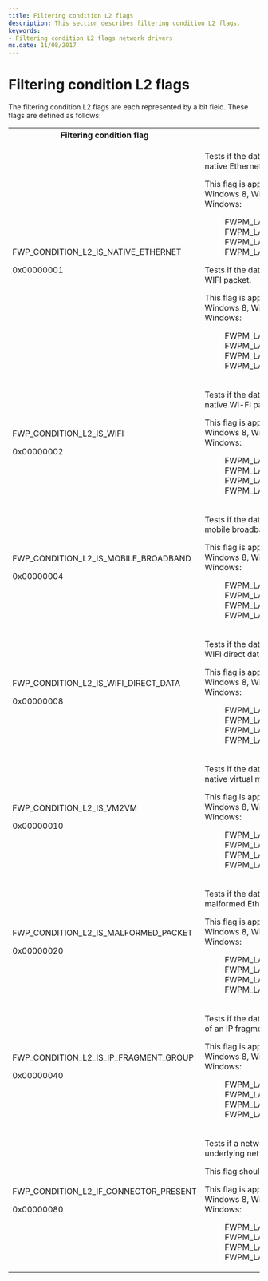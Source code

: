 ```yaml
---
title: Filtering condition L2 flags
description: This section describes filtering condition L2 flags.
keywords:
- Filtering condition L2 flags network drivers
ms.date: 11/08/2017
---
```


# Filtering condition L2 flags

The filtering condition L2 flags are each represented by a bit field. These flags are defined as follows:

<table>
<tr>
<th>Filtering condition flag</th>
<th>Description</th>
</tr>
<tr>
<td>
<p>FWP_CONDITION_L2_IS_NATIVE_ETHERNET</p>
<p>0x00000001</p>
</td>
<td>
<p>Tests if the data passed to a callout driver describes a native Ethernet packet.</p>
<p>This flag is applicable at the following filtering layers in Windows 8,  Windows Server 2012, and later versions of Windows:</p>
<dl>
<dd>
FWPM_LAYER_INBOUND_MAC_FRAME_ETHERNET
</dd>
<dd>
FWPM_LAYER_OUTBOUND_MAC_FRAME_ETHERNET
</dd>
<dd>
FWPM_LAYER_INBOUND_MAC_FRAME_NATIVE
</dd>
<dd>
FWPM_LAYER_OUTBOUND_MAC_FRAME_NATIVE
</dd>
</dl>
<p>Tests if the data passed to a callout driver describes a  WIFI packet.</p>
<p>This flag is applicable at the following filtering layers in Windows 8,  Windows Server 2012, and later versions of Windows:</p>
<dl>
<dd>
FWPM_LAYER_INBOUND_MAC_FRAME_ETHERNET
</dd>
<dd>
FWPM_LAYER_OUTBOUND_MAC_FRAME_ETHERNET
</dd>
<dd>
FWPM_LAYER_INBOUND_MAC_FRAME_NATIVE
</dd>
<dd>
FWPM_LAYER_OUTBOUND_MAC_FRAME_NATIVE
</dd>
</dl>
</td>
</tr>
<tr>
<td>
<p>FWP_CONDITION_L2_IS_WIFI</p>
<p>0x00000002</p>
</td>
<td>
<p>Tests if the data passed to a callout driver describes a native Wi-Fi packet.</p>
<p>This flag is applicable at the following filtering layers in Windows 8,  Windows Server 2012, and later versions of Windows:</p>
<dl>
<dd>
FWPM_LAYER_INBOUND_MAC_FRAME_ETHERNET
</dd>
<dd>
FWPM_LAYER_OUTBOUND_MAC_FRAME_ETHERNET
</dd>
<dd>
FWPM_LAYER_INBOUND_MAC_FRAME_NATIVE
</dd>
<dd>
FWPM_LAYER_OUTBOUND_MAC_FRAME_NATIVE
</dd>
</dl>
</td>
</tr>
<tr>
<td>
<p>FWP_CONDITION_L2_IS_MOBILE_BROADBAND</p>
<p>0x00000004</p>
</td>
<td>
<p>Tests if the data passed to a callout driver describes a mobile broadband packet.</p>
<p>This flag is applicable at the following filtering layers in Windows 8,  Windows Server 2012, and later versions of Windows:</p>
<dl>
<dd>
FWPM_LAYER_INBOUND_MAC_FRAME_ETHERNET
</dd>
<dd>
FWPM_LAYER_OUTBOUND_MAC_FRAME_ETHERNET
</dd>
<dd>
FWPM_LAYER_INBOUND_MAC_FRAME_NATIVE
</dd>
<dd>
FWPM_LAYER_OUTBOUND_MAC_FRAME_NATIVE
</dd>
</dl>
</td>
</tr>
<tr>
<td>
<p>FWP_CONDITION_L2_IS_WIFI_DIRECT_DATA</p>
<p>0x00000008</p>
</td>
<td>
<p>Tests if the data passed to a callout driver describes a WIFI direct data packet.</p>
<p>This flag is applicable at the following filtering layers in Windows 8,  Windows Server 2012, and later versions of Windows:</p>
<dl>
<dd>
FWPM_LAYER_INBOUND_MAC_FRAME_ETHERNET
</dd>
<dd>
FWPM_LAYER_OUTBOUND_MAC_FRAME_ETHERNET
</dd>
<dd>
FWPM_LAYER_INBOUND_MAC_FRAME_NATIVE
</dd>
<dd>
FWPM_LAYER_OUTBOUND_MAC_FRAME_NATIVE
</dd>
</dl>
</td>
</tr>
<tr>
<td>
<p>FWP_CONDITION_L2_IS_VM2VM</p>
<p>0x00000010</p>
</td>
<td>
<p>Tests if the data passed to a callout driver describes a native virtual machine to virtual machine packet.</p>
<p>This flag is applicable at the following filtering layers in Windows 8,  Windows Server 2012, and later versions of Windows:</p>
<dl>
<dd>
FWPM_LAYER_INBOUND_MAC_FRAME_ETHERNET
</dd>
<dd>
FWPM_LAYER_OUTBOUND_MAC_FRAME_ETHERNET
</dd>
<dd>
FWPM_LAYER_INBOUND_MAC_FRAME_NATIVE
</dd>
<dd>
FWPM_LAYER_OUTBOUND_MAC_FRAME_NATIVE
</dd>
</dl>
</td>
</tr>
<tr>
<td>
<p>FWP_CONDITION_L2_IS_MALFORMED_PACKET</p>
<p>0x00000020</p>
</td>
<td>
<p>Tests if the data passed to a callout driver describes a malformed Ethernet packet.</p>
<p>This flag is applicable at the following filtering layers in Windows 8,  Windows Server 2012, and later versions of Windows:</p>
<dl>
<dd>
FWPM_LAYER_INBOUND_MAC_FRAME_ETHERNET
</dd>
<dd>
FWPM_LAYER_OUTBOUND_MAC_FRAME_ETHERNET
</dd>
<dd>
FWPM_LAYER_INBOUND_MAC_FRAME_NATIVE
</dd>
<dd>
FWPM_LAYER_OUTBOUND_MAC_FRAME_NATIVE
</dd>
</dl>
</td>
</tr>
<tr>
<td>
<p>FWP_CONDITION_L2_IS_IP_FRAGMENT_GROUP</p>
<p>0x00000040</p>
</td>
<td>
<p>Tests if the data passed to a callout driver describes a part of an IP fragment group.</p>
<p>This flag is applicable at the following filtering layers in Windows 8,  Windows Server 2012, and later versions of Windows:</p>
<dl>
<dd>
FWPM_LAYER_INBOUND_MAC_FRAME_ETHERNET
</dd>
<dd>
FWPM_LAYER_OUTBOUND_MAC_FRAME_ETHERNET
</dd>
<dd>
FWPM_LAYER_INBOUND_MAC_FRAME_NATIVE
</dd>
<dd>
FWPM_LAYER_OUTBOUND_MAC_FRAME_NATIVE
</dd>
</dl>
</td>
</tr>
<tr>
<td>
<p>FWP_CONDITION_L2_IF_CONNECTOR_PRESENT</p>
<p>0x00000080</p>
</td>
<td>
<p>Tests if a network interface connector is present on the underlying network adapter.</p>
<p>This flag should be set for a physical adapter.</p>
<p>This flag is applicable at the following filtering layers in Windows 8,  Windows Server 2012, and later versions of Windows:</p>
<dl>
<dd>
FWPM_LAYER_INBOUND_MAC_FRAME_ETHERNET
</dd>
<dd>
FWPM_LAYER_OUTBOUND_MAC_FRAME_ETHERNET
</dd>
<dd>
FWPM_LAYER_INBOUND_MAC_FRAME_NATIVE
</dd>
<dd>
FWPM_LAYER_OUTBOUND_MAC_FRAME_NATIVE
</dd>
</dl>
</td>
</tr>
</table>

